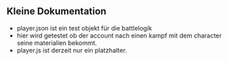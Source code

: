 ## Kleine Dokumentation

- player.json ist ein test objekt für die battlelogik
- hier wird getestet ob der account nach einen kampf mit dem character seine materialien bekommt.
- player.js ist derzeit nur ein platzhalter.
